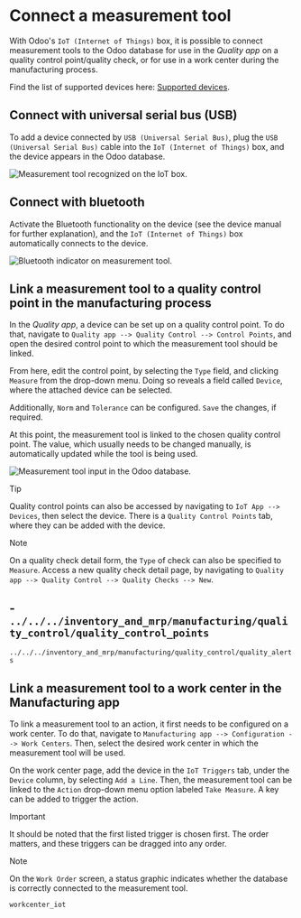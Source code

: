 # Connect a measurement tool

With Odoo's `IoT (Internet of Things)` box, it is possible to connect
measurement tools to the Odoo database for use in the *Quality app* on a
quality control point/quality check, or for use in a work center during
the manufacturing process.

Find the list of supported devices here: [Supported
devices](https://www.odoo.com/page/iot-hardware).

## Connect with universal serial bus (USB)

To add a device connected by `USB (Universal Serial Bus)`, plug the `USB
(Universal
Serial Bus)` cable into the `IoT (Internet of Things)` box, and the
device appears in the Odoo database.

![Measurement tool recognized on the IoT
box.](measurement_tool/device-dropdown.png)

## Connect with bluetooth

Activate the Bluetooth functionality on the device (see the device
manual for further explanation), and the `IoT (Internet of Things)` box
automatically connects to the device.

![Bluetooth indicator on measurement
tool.](measurement_tool/measurement-tool.jpeg)

## Link a measurement tool to a quality control point in the manufacturing process

In the *Quality app*, a device can be set up on a quality control point.
To do that, navigate to `Quality app --> Quality Control --> Control
Points`, and open the desired control point to which the measurement
tool should be linked.

From here, edit the control point, by selecting the `Type` field, and
clicking `Measure` from the drop-down menu. Doing so reveals a field
called `Device`, where the attached device can be selected.

Additionally, `Norm` and `Tolerance` can be configured. `Save` the
changes, if required.

At this point, the measurement tool is linked to the chosen quality
control point. The value, which usually needs to be changed manually, is
automatically updated while the tool is being used.

![Measurement tool input in the Odoo
database.](measurement_tool/measurement-control-point.png)

<div class="tip">

<div class="title">

Tip

</div>

Quality control points can also be accessed by navigating to `IoT App
-->
Devices`, then select the device. There is a `Quality Control Points`
tab, where they can be added with the device.

</div>

<div class="note">

<div class="title">

Note

</div>

On a quality check detail form, the `Type` of check can also be
specified to `Measure`. Access a new quality check detail page, by
navigating to `Quality app --> Quality Control --> Quality Checks -->
New`.

</div>

<div class="seealso">

\-
`../../../inventory_and_mrp/manufacturing/quality_control/quality_control_points`
-
`../../../inventory_and_mrp/manufacturing/quality_control/quality_alerts`

</div>

## Link a measurement tool to a work center in the Manufacturing app

To link a measurement tool to an action, it first needs to be configured
on a work center. To do that, navigate to `Manufacturing app -->
Configuration --> Work Centers`. Then, select the desired work center in
which the measurement tool will be used.

On the work center page, add the device in the `IoT Triggers` tab, under
the `Device` column, by selecting `Add a Line`. Then, the measurement
tool can be linked to the `Action` drop-down menu option labeled `Take
Measure`. A key can be added to trigger the action.

<div class="important">

<div class="title">

Important

</div>

It should be noted that the first listed trigger is chosen first. The
order matters, and these triggers can be dragged into any order.

</div>

<div class="note">

<div class="title">

Note

</div>

On the `Work Order` screen, a status graphic indicates whether the
database is correctly connected to the measurement tool.

</div>

<div class="seealso">

`workcenter_iot`

</div>
